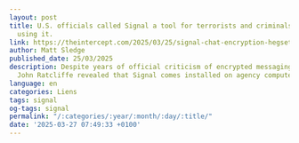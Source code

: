 ```yaml
---
layout: post
title: U.S. officials called Signal a tool for terrorists and criminals. Now they’re
  using it.
link: https://theintercept.com/2025/03/25/signal-chat-encryption-hegseth-cia
author: Matt Sledge
published_date: 25/03/2025
description: Despite years of official criticism of encrypted messaging, CIA Director
  John Ratcliffe revealed that Signal comes installed on agency computers.
language: en
categories: Liens
tags: signal
og-tags: signal
permalink: "/:categories/:year/:month/:day/:title/"
date: '2025-03-27 07:49:33 +0100'
---
```

